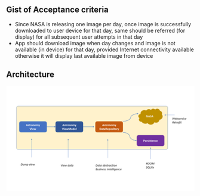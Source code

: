Gist of Acceptance criteria
--------------------------------

* Since NASA is releasing one image per day, once image is successfully downloaded to user device
for that day, same should be referred (for display) for all subsequent user attempts in that day
* App should download image when day changes and image is not available (in device) for that day,
provided Internet connectivity available otherwise it will display last available image from device


Architecture
------------
![Screenshot](/docs/Architecture.png)